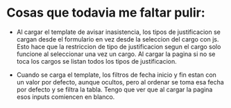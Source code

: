 # Cosas que todavia me faltar pulir:

- Al cargar el template de avisar inasistencia, los tipos de justificacion se cargan desde el formulario en vez desde la seleccion del cargo con js. Esto hace que la restriccion de tipo de justificacion segun el cargo solo funcione al seleccionar una vez un cargo. Al cargar la pagina si no se toca los cargos se listan todos los tipos de justificacion.

- Cuando se carga el template, los filtros de fecha inicio y fin estan con un valor por defecto, aunque ocultos, pero al ordenar se toma esa fecha por defecto y se filtra la tabla. Tengo que ver que al cargar la pagina esos inputs comiencen en blanco.